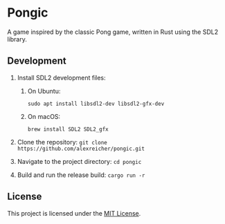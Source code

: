 # Pongic

A game inspired by the classic Pong game, written in Rust using the SDL2 library.

## Development

1. Install SDL2 development files:

   1. On Ubuntu:
        ```
        sudo apt install libsdl2-dev libsdl2-gfx-dev
        ```

   1. On macOS:
        ```
        brew install SDL2 SDL2_gfx
        ```

1. Clone the repository:
        ```
        git clone https://github.com/alexreicher/pongic.git
        ```

1. Navigate to the project directory:
        ```
        cd pongic
        ```

1. Build and run the release build:
        ```
        cargo run -r
        ```

## License

This project is licensed under the [MIT License](LICENSE).
